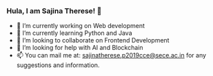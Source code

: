 ### Hula, I am Sajina Therese! 👋


- 🔭 I’m currently working on Web development
- 🌱 I’m currently learning Python and Java
- 👯 I’m looking to collaborate on Frontend Development
- 🤔 I’m looking for help with AI and Blockchain
- 📫 You can mail me at: sajinatherese.p2019cce@sece.ac.in  for any suggestions and information.
<!--- 😄 Pronouns: ...
- ⚡ Fun fact: ...
- <!--- 💬 Ask me about ...--->

